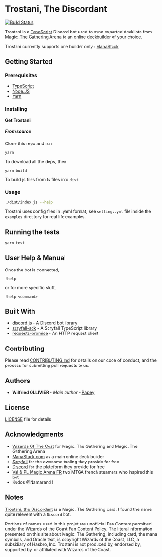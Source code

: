 # Trostani, The Discordant

[![Build Status](https://drone.github.papey.fr/api/badges/papey/trostani/status.svg)](https://drone.github.papey.fr/papey/trostani)

Trostani is a [TypeScript](http://www.typescriptlang.org/) Discord bot used
to sync exported decklists from [Magic: The Gathering
Arena](https://magic.wizards.com/fr/mtgarena) to an online deckbuilder of
your choice.

Trostani currently supports one builder only : [ManaStack](https://manastack.com)

## Getting Started

### Prerequisites

- [TypeScript](https://www.rust-lang.org/)
- [Node.JS](https://nodejs.org/en/)
- [Yarn](https://yarnpkg.com/lang/en/)

### Installing

#### Get Trostani

##### From source

Clone this repo and run

```sh
yarn
```

To download all the deps, then

```
yarn build
```

To build js files from ts files into `dist`

### Usage

```sh
./dist/index.js --help
```

Trostani uses config files in .yaml format, see `settings.yml` file inside
the `examples` directory for real life examples.

## Running the tests

```sh
yarn test
```

## User Help & Manual

Once the bot is connected,

```text
!help
```

or for more specific stuff,

```text
!help <command>
```

## Built With

- [discord.js](https://discordjs.guide) - A Discord bot library
- [scryfall-sdk](https://github.com/Yuudaari/scryfall-sdk) - A Scryfall TypeScript library
- [requests-promise](https://github.com/request/) - An HTTP request client

## Contributing

Please read [CONTRIBUTING.md](CONTRIBUTING.md) for details on our code of conduct, and the process for submitting pull requests to us.

## Authors

- **Wilfried OLLIVIER** - _Main author_ - [Papey](https://github.com/papey)

## License

[LICENSE](LICENSE) file for details

## Acknowledgments

- [Wizards Of The Cost](https://magic.wizards.com) for Magic: The Gathering and Magic: The Gathering Arena
- [ManaStack.com](https://manastack.com) as a main online deck builder
- [Scryfall](https://scryfall.com) for the awesome tooling they provide for free
- [Discord](https://discordapp.com) for the plateform they provide for free
- [Val & PL Magic Arena FR](https://www.youtube.com/channel/UCQJQLJFuAj0Q8LPgqdzTbag) two MTGA french steamers who inspired this bot
- Kudos @Namarand !

## Notes

[Trostani, the Discordant](https://scryfall.com/card/grn/208/trostani-discordant) is a Magic: The Gathering card. I found the name quite relevent with a `Discord` bot.

Portions of names used in this projet are unofficial Fan Content permitted
under the Wizards of the Coast Fan Content Policy. The literal information
presented on this site about Magic: The Gathering, including card, the mana
symbols, and Oracle text, is copyright Wizards of the Coast, LLC, a
subsidiary of Hasbro, Inc. Trostani is not produced by, endorsed by,
supported by, or affiliated with Wizards of the Coast.
